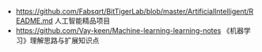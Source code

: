 - https://github.com/Fabsqrt/BitTigerLab/blob/master/ArtificialIntelligent/README.md
  人工智能精品项目
- https://github.com/Vay-keen/Machine-learning-learning-notes
  《机器学习》理解思路与扩展知识点
